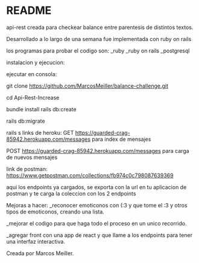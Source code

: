 # README

api-rest creada para checkear balance entre parentesis de distintos textos.

Desarrollado a lo largo de una semana fue implementada con ruby on rails

los programas para probar el codigo son:
_ruby
_ruby on rails 
_postgresql

instalacion y ejecucion:

ejecutar en consola:

git clone https://github.com/MarcosMeiller/balance-challenge.git

cd Api-Rest-Increase

bundle install rails db:create

rails db:migrate 

rails s 
links de heroku:
GET  https://guarded-crag-85942.herokuapp.com/messages para index de mensajes

POST https://guarded-crag-85942.herokuapp.com/messages para carga de nuevos mensajes

link de postman:
https://www.getpostman.com/collections/fb974c0c798087639369

aqui los endpoints ya cargados, se exporta con la url en tu aplicacion de postman
y te carga la coleccion con los 2 endpoints

Mejoras a hacer:
_reconocer emoticonos con (:3 y que tome el :3 y otros tipos de emoticonos, creando una lista.

_mejorar el codigo para que haga todo el proceso en un unico recorrido.

_agregar front con una app de react y que llame a los endpoints para tener una interfaz interactiva.

Creada por Marcos Meiller.
